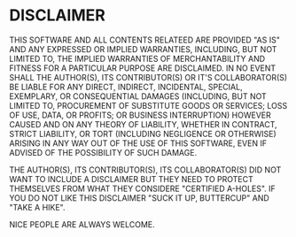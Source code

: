 ﻿# DISCLAIMER 

THIS SOFTWARE AND ALL CONTENTS RELATEED ARE PROVIDED "AS IS" AND ANY EXPRESSED OR IMPLIED WARRANTIES, 
INCLUDING, BUT NOT LIMITED TO, THE IMPLIED WARRANTIES OF MERCHANTABILITY AND FITNESS FOR A PARTICULAR 
PURPOSE ARE DISCLAIMED. IN NO EVENT SHALL THE AUTHOR(S), ITS CONTRIBUTOR(S) OR IT'S COLLABORATOR(S) 
BE LIABLE FOR ANY DIRECT, INDIRECT, INCIDENTAL, SPECIAL, EXEMPLARY, OR CONSEQUENTIAL DAMAGES 
(INCLUDING, BUT NOT LIMITED TO, PROCUREMENT OF SUBSTITUTE GOODS OR SERVICES; LOSS OF USE, DATA, OR 
PROFITS; OR BUSINESS INTERRUPTION) HOWEVER CAUSED AND ON ANY THEORY OF LIABILITY, WHETHER IN CONTRACT, 
STRICT LIABILITY, OR TORT (INCLUDING NEGLIGENCE OR OTHERWISE) ARISING IN ANY WAY OUT OF THE USE OF 
THIS SOFTWARE, EVEN IF ADVISED OF THE POSSIBILITY OF SUCH DAMAGE. 

THE AUTHOR(S), ITS CONTRIBUTOR(S), ITS COLLABORATOR(S) DID NOT WANT TO INCLUDE A DISCLAIMER 
BUT THEY NEED TO PROTECT THEMSELVES FROM WHAT THEY CONSIDERE "CERTIFIED A-HOLES". 
IF YOU DO NOT LIKE THIS DISCLAIMER "SUCK IT UP, BUTTERCUP" AND "TAKE A HIKE".

NICE PEOPLE ARE ALWAYS WELCOME. 